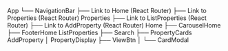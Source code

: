 App
└── NavigationBar
    ├── Link to Home  (React Router)
    ├── Link to Properties (React Router)
    Properties
    ├── Link to ListProperties (React Router)
    ├── Link to AddProperty (React Router)
    Home
    ├── CarouselHome
    ├── FooterHome
    ListProperties
    ├── Search
    ├── PropertyCards
    AddProperty
    │
    PropertyDisplay
    ├── ViewBtn
    │   └── CardModal



